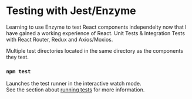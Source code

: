 # Testing with Jest/Enzyme
Learning to use Enzyme to test React components independelty now that I have gained a working experience of React. Unit Tests & Integration Tests with React Router, Redux and Axios/Moxios. 

Multiple test directories located in the same directory as the components they test.
 

### `npm test`

Launches the test runner in the interactive watch mode.<br />
See the section about [running tests](https://facebook.github.io/create-react-app/docs/running-tests) for more information.
